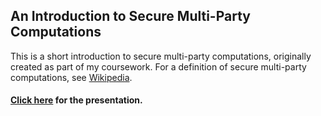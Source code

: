 ## An Introduction to Secure Multi-Party Computations

This is a short introduction to secure multi-party computations, originally created as part of my coursework. For a definition of secure multi-party computations, see [Wikipedia](https://en.wikipedia.org/wiki/Secure_multi-party_computation).

#### [Click here](https://docs.google.com/viewer?url=https://github.com/czielinski/secmultipartycomp/raw/master/slides/sec_multi_party_comp.pdf) for the presentation.
